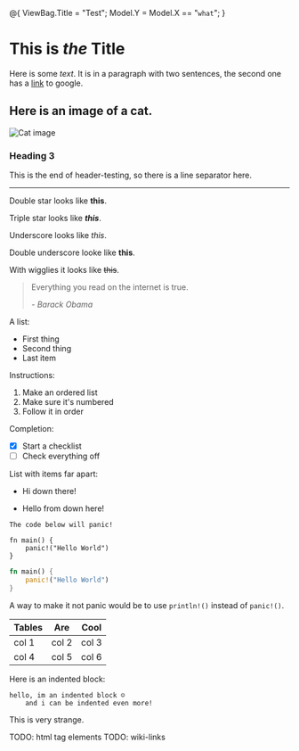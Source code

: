 @{
    ViewBag.Title = "Test";
    Model.Y = Model.X == "`what`";
}

# This is *the* Title

Here is some *text*. It is in a paragraph with two sentences, the second one has a [link](https://google.com) to google.

## Here is an image of a cat.

![Cat image](https://upload.wikimedia.org/wikipedia/commons/thumb/3/3a/Cat03.jpg/1200px-Cat03.jpg)

### Heading 3

This is the end of header-testing, so there is a line separator here.

---

Double star looks like **this**.

Triple star looks like ***this***.

Underscore looks like _this_.

Double underscore looke like __this__.

With wigglies it looks like ~~this~~.

> Everything you read on the internet is true. 
>
> *- Barack Obama*

A list:
 - First thing
 - Second thing
 - Last item

Instructions:
 1. Make an ordered list
 2. Make sure it's numbered
 3. Follow it in order

Completion:
 - [x] Start a checklist
 - [ ] Check everything off

List with items far apart:
 - Hi down there!


 - Hello  from down here!

```{warning}
The code below will panic!
```

```
fn main() {
    panic!("Hello World")
}
```

```rust
fn main() {
    panic!("Hello World")
}
```

A way to make it not panic would be to use `println!()` instead of `panic!()`.


| Tables |  Are  | Cool  |
|--------|-------|-------|
| col 1  | col 2 | col 3 |
| col 4  | col 5 | col 6 |

Here is an indented block:

    hello, im an indented block ☺️
        and i can be indented even more!

This is very strange.

TODO: html tag elements
TODO: wiki-links